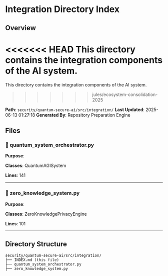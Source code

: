 # Integration Directory Index

## Overview
<<<<<<< HEAD
This directory contains the integration components of the AI system.
=======
This directory contains the integration components of the AI system.
>>>>>>> jules/ecosystem-consolidation-2025

**Path**: `security/quantum-secure-ai/src/integration/`
**Last Updated**: 2025-06-13 01:27:18
**Generated By**: Repository Preparation Engine

## Files

### 📄 quantum_system_orchestrator.py

**Purpose**: 

**Classes**: QuantumAGISystem

**Lines**: 141

---

### 📄 zero_knowledge_system.py

**Purpose**: 

**Classes**: ZeroKnowledgePrivacyEngine

**Lines**: 101

---

## Directory Structure
```
security/quantum-secure-ai/src/integration/
├── INDEX.md (this file)
├── quantum_system_orchestrator.py
├── zero_knowledge_system.py
```
